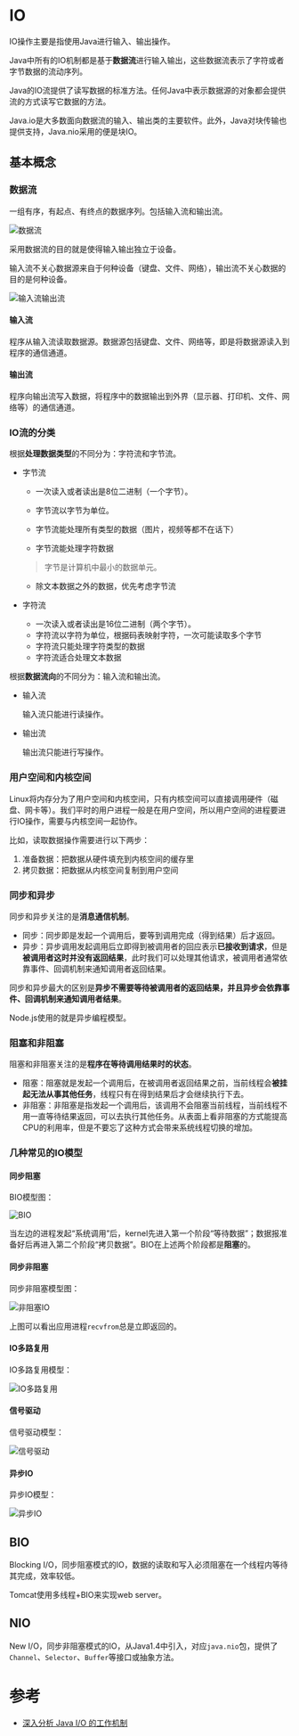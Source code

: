 # IO

IO操作主要是指使用Java进行输入、输出操作。

Java中所有的IO机制都是基于**数据流**进行输入输出，这些数据流表示了字符或者字节数据的流动序列。

Java的IO流提供了读写数据的标准方法。任何Java中表示数据源的对象都会提供流的方式读写它数据的方法。

Java.io是大多数面向数据流的输入、输出类的主要软件。此外，Java对块传输也提供支持，Java.nio采用的便是块IO。

## 基本概念

### 数据流

一组有序，有起点、有终点的数据序列。包括输入流和输出流。

![数据流](./imgs/数据流.jpg)

采用数据流的目的就是使得输入输出独立于设备。

输入流不关心数据源来自于何种设备（键盘、文件、网络），输出流不关心数据的目的是何种设备。

![输入流输出流](./imgs/InputStreamOutputStream.png)

#### 输入流

程序从输入流读取数据源。数据源包括键盘、文件、网络等，即是将数据源读入到程序的通信通道。

#### 输出流

程序向输出流写入数据，将程序中的数据输出到外界（显示器、打印机、文件、网络等）的通信通道。

### IO流的分类

根据**处理数据类型**的不同分为：字符流和字节流。

- 字节流

  - 一次读入或者读出是8位二进制（一个字节）。

  - 字节流以字节为单位。
  - 字节流能处理所有类型的数据（图片，视频等都不在话下）
  - 字节流能处理字符数据

  > 字节是计算机中最小的数据单元。

  - 除文本数据之外的数据，优先考虑字节流

- 字符流

  - 一次读入或者读出是16位二进制（两个字节）。
  - 字符流以字符为单位，根据码表映射字符，一次可能读取多个字节
  - 字符流只能处理字符类型的数据
  - 字符流适合处理文本数据

根据**数据流向**的不同分为：输入流和输出流。

- 输入流

  输入流只能进行读操作。

- 输出流

  输出流只能进行写操作。

### 用户空间和内核空间

Linux将内存分为了用户空间和内核空间，只有内核空间可以直接调用硬件（磁盘、网卡等）。我们平时的用户进程一般是在用户空间，所以用户空间的进程要进行IO操作，需要与内核空间一起协作。

比如，读取数据操作需要进行以下两步：

1. 准备数据：把数据从硬件填充到内核空间的缓存里
2. 拷贝数据：把数据从内核空间复制到用户空间



### 同步和异步

同步和异步关注的是**消息通信机制**。

- 同步：同步即是发起一个调用后，要等到调用完成（得到结果）后才返回。
- 异步：异步调用发起调用后立即得到被调用者的回应表示**已接收到请求**，但是**被调用者这时并没有返回结果**，此时我们可以处理其他请求，被调用者通常依靠事件、回调机制来通知调用者返回结果。

同步和异步最大的区别是**异步不需要等待被调用者的返回结果，并且异步会依靠事件、回调机制来通知调用者结果**。

Node.js使用的就是异步编程模型。

### 阻塞和非阻塞 

阻塞和非阻塞关注的是**程序在等待调用结果时的状态**。

- 阻塞：阻塞就是发起一个调用后，在被调用者返回结果之前，当前线程会**被挂起无法从事其他任务**，线程只有在得到结果后才会继续执行下去。
- 非阻塞：非阻塞是指发起一个调用后，该调用不会阻塞当前线程，当前线程不用一直等待结果返回，可以去执行其他任务。从表面上看非阻塞的方式能提高CPU的利用率，但是不要忘了这种方式会带来系统线程切换的增加。

### 几种常见的IO模型

#### 同步阻塞

BIO模型图：

![BIO](./imgs/BIO模型.jpg)

当左边的进程发起“系统调用”后，kernel先进入第一个阶段“等待数据”；数据报准备好后再进入第二个阶段“拷贝数据”。BIO在上述两个阶段都是**阻塞**的。

#### 同步非阻塞

同步非阻塞模型图：

![非阻塞IO](./imgs/非阻塞IO.jpg)

上图可以看出应用进程`recvfrom`总是立即返回的。

#### IO多路复用

IO多路复用模型：

![IO多路复用](./imgs/IO多路复用.jpg)

#### 信号驱动

信号驱动模型：

![信号驱动](./imgs/信号驱动.jpg)

#### 异步IO

异步IO模型：

![异步IO](./imgs/异步IO.jpg)

## BIO

Blocking I/O，同步阻塞模式的IO，数据的读取和写入必须阻塞在一个线程内等待其完成，效率较低。

Tomcat使用多线程+BIO来实现web server。

## NIO

New I/O，同步非阻塞模式的IO，从Java1.4中引入，对应`java.nio`包，提供了`Channel`、`Selector`、`Buffer`等接口或抽象方法。

# 参考

- [深入分析 Java I/O 的工作机制](https://www.ibm.com/developerworks/cn/java/j-lo-javaio/index.html)